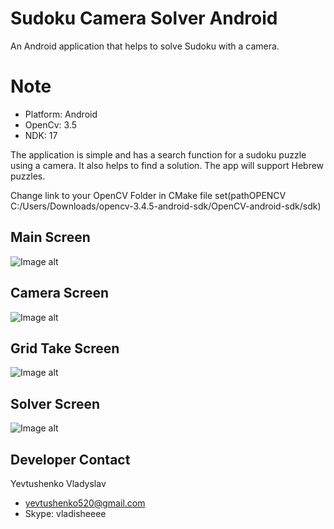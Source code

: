 # Sudoku Camera Solver Android
An Android application that helps to solve Sudoku with a camera.

# Note
* Platform: Android 
* OpenCv: 3.5
* NDK: 17

The application is simple and has a search function for a sudoku puzzle using a camera. It also helps to find a solution.
The app will support Hebrew puzzles.

Change link to your OpenCV Folder in CMake file
set(pathOPENCV C:/Users/Downloads/opencv-3.4.5-android-sdk/OpenCV-android-sdk/sdk)

## Main Screen
![Image alt](https://github.com/appvilo/SudokuCameraSolver/blob/master/picture/main.png)
## Camera Screen
![Image alt](https://github.com/appvilo/SudokuCameraSolver/blob/master/picture/camera.png)
## Grid Take Screen
![Image alt](https://github.com/appvilo/SudokuCameraSolver/blob/master/picture/grid_take.png)
## Solver Screen
![Image alt](https://github.com/appvilo/SudokuCameraSolver/blob/master/picture/solver.png)

## Developer Contact
Yevtushenko Vladyslav

* yevtushenko520@gmail.com
* Skype: vladisheeee
